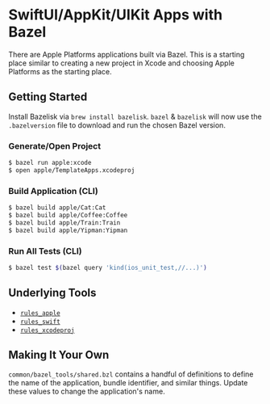 # SwiftUI/AppKit/UIKit Apps with Bazel

There are Apple Platforms applications built via Bazel. This is a starting place similar to creating a new project in Xcode and choosing Apple Platforms as the starting place.

## Getting Started

Install Bazelisk via `brew install bazelisk`. `bazel` & `bazelisk` will now use the `.bazelversion` file to download and run the chosen Bazel version.

### Generate/Open Project

```bash
$ bazel run apple:xcode
$ open apple/TemplateApps.xcodeproj
```

### Build Application (CLI)

```bash
$ bazel build apple/Cat:Cat
$ bazel build apple/Coffee:Coffee
$ bazel build apple/Train:Train
$ bazel build apple/Yipman:Yipman
```

### Run All Tests (CLI)

```bash
$ bazel test $(bazel query 'kind(ios_unit_test,//...)')
```

## Underlying Tools

- [`rules_apple`](https://github.com/bazelbuild/rules_apple)
- [`rules_swift`](https://github.com/bazelbuild/rules_swift)
- [`rules_xcodeproj`](https://github.com/buildbuddy-io/rules_xcodeproj)

## Making It Your Own

`common/bazel_tools/shared.bzl` contains a handful of definitions to define the name of the application, bundle identifier, and similar things. Update these values to change the application's name.
